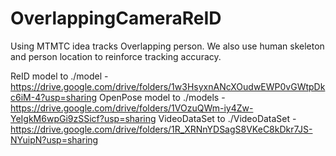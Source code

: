 # OverlappingCameraReID
Using MTMTC idea tracks Overlapping person. We also use human skeleton and person location to reinforce tracking accuracy.

ReID model to ./model - <https://drive.google.com/drive/folders/1w3HsyxnANcXOudwEWP0vGWtpDkc6iM-4?usp=sharing>
OpenPose model to ./models -<https://drive.google.com/drive/folders/1VOzuQWm-iy4Zw-YeIgkM6wpGi9zSSicf?usp=sharing>
VideoDataSet to ./VideoDataSet -<https://drive.google.com/drive/folders/1R_XRNnYDSagS8VKeC8kDkr7JS-NYuipN?usp=sharing>